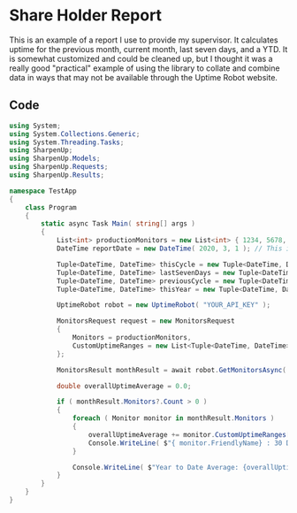 # Share Holder Report

This is an example of a report I use to provide my supervisor. It calculates uptime for the previous month, current month, last seven days, and a YTD. It is somewhat customized and could be cleaned up, but I thought it was a really good "practical" example of using the library to collate and combine data in ways that may not be available through the Uptime Robot website. 

## Code

```csharp
using System;
using System.Collections.Generic;
using System.Threading.Tasks;
using SharpenUp;
using SharpenUp.Models;
using SharpenUp.Requests;
using SharpenUp.Results;

namespace TestApp
{
    class Program
    {
        static async Task Main( string[] args )
        {
            List<int> productionMonitors = new List<int> { 1234, 5678, 9012 }; // These are not real ID's. 
            DateTime reportDate = new DateTime( 2020, 3, 1 ); // This is the only date that needs changed from month to month. 

            Tuple<DateTime, DateTime> thisCycle = new Tuple<DateTime, DateTime>( reportDate.AddMonths( -1 ), reportDate );
            Tuple<DateTime, DateTime> lastSevenDays = new Tuple<DateTime, DateTime>( reportDate.AddDays( -7 ), reportDate );
            Tuple<DateTime, DateTime> previousCycle = new Tuple<DateTime, DateTime>( reportDate.AddMonths( -2 ), reportDate.AddMonths( -1 ) );
            Tuple<DateTime, DateTime> thisYear = new Tuple<DateTime, DateTime>( new DateTime( 2020, 1, 1 ), reportDate );

            UptimeRobot robot = new UptimeRobot( "YOUR_API_KEY" );

            MonitorsRequest request = new MonitorsRequest
            {
                Monitors = productionMonitors,
                CustomUptimeRanges = new List<Tuple<DateTime, DateTime>> { thisCycle, lastSevenDays, previousCycle, thisYear }
            };

            MonitorsResult monthResult = await robot.GetMonitorsAsync( request );

            double overallUptimeAverage = 0.0;

            if ( monthResult.Monitors?.Count > 0 )
            {
                foreach ( Monitor monitor in monthResult.Monitors )
                {
                    overallUptimeAverage += monitor.CustomUptimeRanges[ 3 ];
                    Console.WriteLine( $"{ monitor.FriendlyName} : 30 Day Uptime {monitor.CustomUptimeRanges[ 0 ]} | 7 Day Uptime {monitor.CustomUptimeRanges[ 1 ]} | Previous Cycle {monitor.CustomUptimeRanges[ 2 ]}" );
                }

                Console.WriteLine( $"Year to Date Average: {overallUptimeAverage / monthResult.Monitors.Count}" );
            }
        }
    }
}
```

